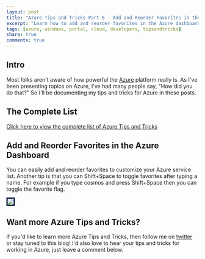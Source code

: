 ```yaml
---
layout: post
title: "Azure Tips and Tricks Part 6 - Add and Reorder Favorites in the Azure Dashboard"
excerpt: "Learn how to add and reorder favorites in the Azure dashboard"
tags: [azure, windows, portal, cloud, developers, tipsandtricks]
share: true
comments: true
---
```


## Intro

Most folks aren't aware of how powerful the [Azure](http://www.azure.com) platform really is. As I've been presenting topics on Azure, I've had many people say, "How did you do that?" So I'll be documenting my tips and tricks for Azure in these posts.

## The Complete List

[Click here to view the complete list of Azure Tips and Tricks ](https://michaelcrump.net/azure-tips-and-tricks-complete-list/)

## Add and Reorder Favorites in the Azure Dashboard

You can easily add and reorder favorites to customize your Azure service list. Another tip is that you can Shift+Space to toggle favorites after typing a name. For example if you type cosmos and press Shift+Space then you can toggle the favorite flag. 

<img style="border:3px solid #021a40" src="https://michaelcrump.net/files/azuretip6.gif">


## Want more Azure Tips and Tricks?

If you'd like to learn more Azure Tips and Tricks, then follow me on [twitter](http://twitter.com/mbcrump) or stay tuned to this blog! I'd also love to hear your tips and tricks for working in Azure, just leave a comment below. 